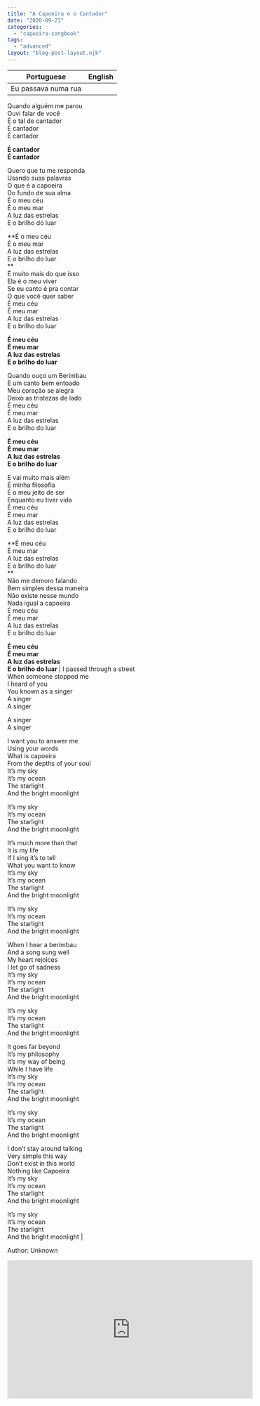 ```yaml
---
title: "A Capoeira e o Cantador"
date: "2020-09-21"
categories: 
  - "capoeira-songbook"
tags: 
  - "advanced"
layout: "blog-post-layout.njk"
---
```


| Portuguese | English |
| --- | --- |
| Eu passava numa rua  
Quando alguém me parou  
Ouvi falar de você  
É o tal de cantador  
É cantador  
É cantador  
  
**É cantador  
É cantador**  
  
Quero que tu me responda  
Usando suas palavras  
O que é a capoeira  
Do fundo de sua alma  
É o meu céu  
É o meu mar  
A luz das estrelas  
E o brilho do luar  
  
**É o meu céu  
É o meu mar  
A luz das estrelas  
E o brilho do luar  
**  
É muito mais do que isso  
Ela é o meu viver  
Se eu canto é pra contar  
O que você quer saber  
É meu céu  
É meu mar  
A luz das estrelas  
E o brilho do luar  
  
**É meu céu  
É meu mar  
A luz das estrelas  
E o brilho do luar**  
  
Quando ouço um Berimbau  
E um canto bem entoado  
Meu coração se alegra  
Deixo as tristezas de lado  
É meu céu  
É meu mar  
A luz das estrelas  
E o brilho do luar  
  
**É meu céu  
É meu mar  
A luz das estrelas  
E o brilho do luar**  
  
E vai muito mais além  
É minha filosofia  
É o meu jeito de ser  
Enquanto eu tiver vida  
É meu céu  
É meu mar  
A luz das estrelas  
E o brilho do luar  
  
**É meu céu  
É meu mar  
A luz das estrelas  
E o brilho do luar  
**  
Não me demoro falando  
Bem simples dessa maneira  
Não existe nesse mundo  
Nada igual a capoeira  
É meu céu  
É meu mar  
A luz das estrelas  
E o brilho do luar  
  
**É meu céu  
É meu mar  
A luz das estrelas  
E o brilho do luar** | I passed through a street  
When someone stopped me  
I heard of you  
You known as a singer  
A singer  
A singer  
  
A singer  
A singer  
  
I want you to answer me  
Using your words  
What is capoeira  
From the depths of your soul  
It’s my sky  
It’s my ocean  
The starlight  
And the bright moonlight  
  
It’s my sky  
It’s my ocean  
The starlight  
And the bright moonlight  
  
It’s much more than that  
It is my life  
If I sing it’s to tell  
What you want to know  
It’s my sky  
It’s my ocean  
The starlight  
And the bright moonlight  
  
It’s my sky  
It’s my ocean  
The starlight  
And the bright moonlight  
  
When I hear a berimbau  
And a song sung well  
My heart rejoices  
I let go of sadness  
It’s my sky  
It’s my ocean  
The starlight  
And the bright moonlight  
  
It’s my sky  
It’s my ocean  
The starlight  
And the bright moonlight  
  
It goes far beyond  
It’s my philosophy  
It’s my way of being  
While I have life  
It’s my sky  
It’s my ocean  
The starlight  
And the bright moonlight  
  
It’s my sky  
It’s my ocean  
The starlight  
And the bright moonlight  
  
I don’t stay around talking  
Very simple this way  
Don’t exist in this world  
Nothing like Capoeira  
It’s my sky  
It’s my ocean  
The starlight  
And the bright moonlight  
  
It’s my sky  
It’s my ocean  
The starlight  
And the bright moonlight |

<figcaption>

Author: Unknown

</figcaption>

<iframe width="560" height="315" src="https://www.youtube.com/embed/ZmNsX6BWdKk" title="YouTube video player" frameborder="0" allow="accelerometer; autoplay; clipboard-write; encrypted-media; gyroscope; picture-in-picture" allowfullscreen></iframe>
